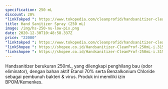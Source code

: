 ```yaml
---
specification: 250 mL
discount: 20%
"linkTokped ": https://www.tokopedia.com/cleanprofid/handsanitizer-cleanprof-250ml
title: Hand Sanitizer Spray (250 mL)
image: /img/hs-250-nu-low-pix.png
date: 2020-12-30T10:48:58.337Z
price: "22000"
"linktokped ": https://www.tokopedia.com/cleanprofid/handsanitizer-cleanprof-250ml
"linkShopee ": https://shopee.co.id/Handsanitizer-CleanProf-250mL-i.315548033.5354976761
"linkshopee ": https://shopee.co.id/Handsanitizer-CleanProf-250mL-i.315548033.5354976761
---
```

Handsanitizer berukuran 250mL, yang dilengkapi penghilang bau (odor eliminator), dengan bahan aktif Etanol 70% serta Benzalkonium Chloride sebagai pembunuh bakteri & virus.
Produk ini memiliki izin BPOM/Kemenkes.